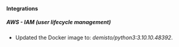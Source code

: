 #### Integrations
##### AWS - IAM (user lifecycle management)
- Updated the Docker image to: *demisto/python3:3.10.10.48392*.
